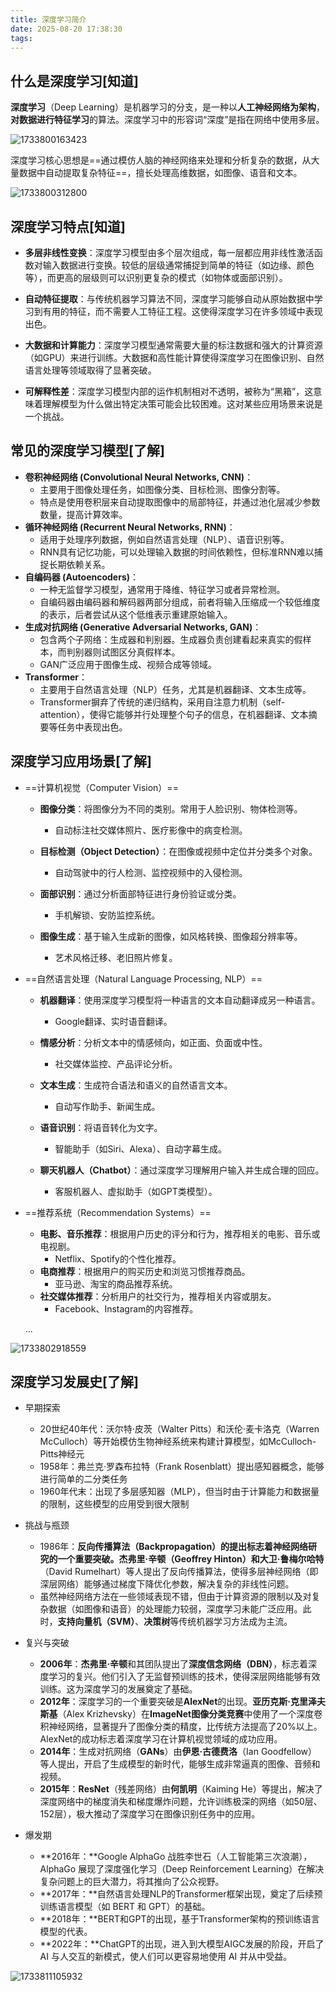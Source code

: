 ```yaml
---
title: 深度学习简介
date: 2025-08-20 17:38:30
tags:
---
```

## 什么是深度学习[知道]

**深度学习**（Deep Learning）是机器学习的分支，是一种以**人工神经网络为架构**，**对数据进行特征学习**的算法。深度学习中的形容词“深度”是指在网络中使用多层。

![1733800163423](assets/1733800163423.png)

深度学习核心思想是==通过模仿人脑的神经网络来处理和分析复杂的数据，从大量数据中自动提取复杂特征==，擅长处理高维数据，如图像、语音和文本。

![1733800312800](assets/1733800312800.png)

## 深度学习特点[知道]

- **多层非线性变换**：深度学习模型由多个层次组成，每一层都应用非线性激活函数对输入数据进行变换。较低的层级通常捕捉到简单的特征（如边缘、颜色等），而更高的层级则可以识别更复杂的模式（如物体或面部识别）。

- **自动特征提取**：与传统机器学习算法不同，深度学习能够自动从原始数据中学习到有用的特征，而不需要人工特征工程。这使得深度学习在许多领域中表现出色。

- **大数据和计算能力**：深度学习模型通常需要大量的标注数据和强大的计算资源（如GPU）来进行训练。大数据和高性能计算使得深度学习在图像识别、自然语言处理等领域取得了显著突破。
- **可解释性差**：深度学习模型内部的运作机制相对不透明，被称为“黑箱”，这意味着理解模型为什么做出特定决策可能会比较困难。这对某些应用场景来说是一个挑战。

## 常见的深度学习模型[了解]

- **卷积神经网络 (Convolutional Neural Networks, CNN)**：
  - 主要用于图像处理任务，如图像分类、目标检测、图像分割等。
  - 特点是使用卷积层来自动提取图像中的局部特征，并通过池化层减少参数数量，提高计算效率。
- **循环神经网络 (Recurrent Neural Networks, RNN)**：
  - 适用于处理序列数据，例如自然语言处理（NLP）、语音识别等。
  - RNN具有记忆功能，可以处理输入数据的时间依赖性，但标准RNN难以捕捉长期依赖关系。
- **自编码器 (Autoencoders)**：
  - 一种无监督学习模型，通常用于降维、特征学习或者异常检测。
  - 自编码器由编码器和解码器两部分组成，前者将输入压缩成一个较低维度的表示，后者尝试从这个低维表示重建原始输入。
- **生成对抗网络 (Generative Adversarial Networks, GAN)**：
  - 包含两个子网络：生成器和判别器。生成器负责创建看起来真实的假样本，而判别器则试图区分真假样本。
  - GAN广泛应用于图像生成、视频合成等领域。
- **Transformer**：
  - 主要用于自然语言处理（NLP）任务，尤其是机器翻译、文本生成等。
  - Transformer摒弃了传统的递归结构，采用自注意力机制（self-attention），使得它能够并行处理整个句子的信息，在机器翻译、文本摘要等任务中表现出色。

## 深度学习应用场景[了解]

- ==计算机视觉（Computer Vision）==

  - **图像分类**：将图像分为不同的类别。常用于人脸识别、物体检测等。
    - 自动标注社交媒体照片、医疗影像中的病变检测。
  - **目标检测（Object Detection）**：在图像或视频中定位并分类多个对象。
    - 自动驾驶中的行人检测、监控视频中的入侵检测。
  - **面部识别**：通过分析面部特征进行身份验证或分类。
    - 手机解锁、安防监控系统。

  - **图像生成**：基于输入生成新的图像，如风格转换、图像超分辨率等。
    - 艺术风格迁移、老旧照片修复。

- ==自然语言处理（Natural Language Processing, NLP）==

  - **机器翻译**：使用深度学习模型将一种语言的文本自动翻译成另一种语言。
    - Google翻译、实时语音翻译。
  - **情感分析**：分析文本中的情感倾向，如正面、负面或中性。
    - 社交媒体监控、产品评论分析。

  - **文本生成**：生成符合语法和语义的自然语言文本。
    - 自动写作助手、新闻生成。

  - **语音识别**：将语音转化为文字。
    - 智能助手（如Siri、Alexa）、自动字幕生成。
  - **聊天机器人（Chatbot）**：通过深度学习理解用户输入并生成合理的回应。
    - 客服机器人、虚拟助手（如GPT类模型）。

- ==推荐系统（Recommendation Systems）==

  - **电影、音乐推荐**：根据用户历史的评分和行为，推荐相关的电影、音乐或电视剧。
    - Netflix、Spotify的个性化推荐。
  - **电商推荐**：根据用户的购买历史和浏览习惯推荐商品。
    - 亚马逊、淘宝的商品推荐系统。
  - **社交媒体推荐**：分析用户的社交行为，推荐相关内容或朋友。
    - Facebook、Instagram的内容推荐。

  ...

![1733802918559](assets/1733802918559.png)

##  深度学习发展史[了解]

- 早期探索

  - 20世纪40年代：沃尔特·皮茨（Walter Pitts）和沃伦·麦卡洛克（Warren McCulloch）等开始模仿生物神经系统来构建计算模型，如McCulloch-Pitts神经元
  - 1958年：弗兰克·罗森布拉特（Frank Rosenblatt）提出感知器概念，能够进行简单的二分类任务
  - 1960年代末：出现了多层感知器（MLP），但当时由于计算能力和数据量的限制，这些模型的应用受到很大限制
- 挑战与瓶颈

  - 1986年：**反向传播算法（Backpropagation）的提出标志着神经网络研究的一个重要突破。杰弗里·辛顿（Geoffrey Hinton）和大卫·鲁梅尔哈特**（David Rumelhart）等人提出了反向传播算法，使得多层神经网络（即深层网络）能够通过梯度下降优化参数，解决复杂的非线性问题。
  - 虽然神经网络方法在一些领域表现不错，但由于计算资源的限制以及对复杂数据（如图像和语音）的处理能力较弱，深度学习未能广泛应用。此时，**支持向量机（SVM）**、**决策树**等传统机器学习方法成为主流。
- 复兴与突破

  - **2006年**：**杰弗里·辛顿**和其团队提出了**深度信念网络（DBN）**，标志着深度学习的复兴。他们引入了无监督预训练的技术，使得深层网络能够有效训练。这为深度学习的发展奠定了基础。
  - **2012年**：深度学习的一个重要突破是**AlexNet**的出现。**亚历克斯·克里泽夫斯基**（Alex Krizhevsky）在**ImageNet图像分类竞赛**中使用了一个深度卷积神经网络，显著提升了图像分类的精度，比传统方法提高了20%以上。AlexNet的成功标志着深度学习在计算机视觉领域的成功应用。
  - **2014年**：生成对抗网络（**GANs**）由**伊恩·古德费洛**（Ian Goodfellow）等人提出，开启了生成模型的新时代，能够生成非常逼真的图像、音频和视频。
  - **2015年**：**ResNet**（残差网络）由**何凯明**（Kaiming He）等提出，解决了深度网络中的梯度消失和梯度爆炸问题，允许训练极深的网络（如50层、152层），极大推动了深度学习在图像识别任务中的应用。
- 爆发期
  - **2016年：**Google AlphaGo 战胜李世石（人工智能第三次浪潮），AlphaGo 展现了深度强化学习（Deep Reinforcement Learning）在解决复杂问题上的巨大潜力，将其推向了公众视野。
  - **2017年：**自然语言处理NLP的Transformer框架出现，奠定了后续预训练语言模型（如 BERT 和 GPT）的基础。
  - **2018年：**BERT和GPT的出现，基于Transformer架构的预训练语言模型的代表。
  - **2022年：**ChatGPT的出现，进入到大模型AIGC发展的阶段，开启了 AI 与人交互的新模式，使人们可以更容易地使用 AI 并从中受益。

![1733811105932](assets/1733811105932.png)



